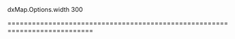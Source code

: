 <!--id-->dxMap.Options.width<!--/id-->
<!--merge--><!--/merge-->
<!--default-->300<!--/default-->
===========================================================================
